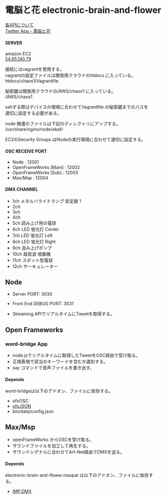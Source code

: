 # 電脳と花 electronic-brain-and-flower

[各APIについて](https://github.com/kajiyan/electronic-brain-and-flower/blob/master/docs/api.md)  
[Twitter App - 電脳と花](https://apps.twitter.com/app/8181167 "Twitter App")


#### SERVER
amazon EC2  
[54.65.140.79](http://54.65.140.79)  


接続にはvagrantを使用する。  
vagrantの設定ファイルは開発用クラウドのhtdocs に入っている。  
htdocs/chaos1/Vagrantfile


秘密鍵は開発用クラウドの/AWS/chaos1 に入っている。  
/AWS/chaos1


sshする際はデバイスの環境に合わせてVagrantfile の秘密鍵までのパスを  
適切に設定する必要がある。


node 関連のファイルは下記のディレクトリにアップする。  
/usr/share/nginx/node/ebaf/


EC2のSecurity Groups はNodeの実行環境に合わせて適切に設定する。


#### OSC RECEIVE PORT
- Node                  : 12001
- OpenFrameWorks [Main] : 12002
- OpenFrameWorks [Sub]  : 12003
- Max/Msp               : 12004


#### DMX CHANNEL
- 1ch  メタルハライドランプ 安定器 1
- 2ch
- 3ch 
- 4ch 
- 5ch  読み上げ用の電球
- 6ch  LED 蛍光灯 Center
- 7ch  LED 蛍光灯 Left
- 8ch  LED 蛍光灯 Right
- 9ch  汲み上げポンプ
- 10ch 超音波 噴霧機
- 11ch スポット型電球
- 12ch サーキュレーター 


## Node
- Server PORT: 3030
- Front End DEBUG PORT: 3031

- Streaming APIでリアルタイムにTweetを取得する。


## Open Frameworks


### word-bridge App

- node.jsでリアルタイムに取得したTweetをOSC経由で受け取る。
- 正規表現で該当のキーワードを含むか選別する。
- say コマンドで音声ファイルを書き出す。


#### Depends
word-bridgeは以下のアドオン、ファイルに依存する。

- ofxOSC
- [ofxJSON](https://github.com/jefftimesten/ofxJSON "ofxJSON")
- bin/data/config.json


## Max/Msp
- openFrameWorks からOSCを受け取る。
- サウンドファイルを加工して再生する。
- サウンドシグナルに合わせてArt-Net経由でDMXを送る。

#### Depends
electronic-brain-and-flower.maxpat は以下のアドオン、ファイルに依存する。

- [IMP.DMX](http://www.theimpersonalstereo.com/software/imp-dmx/ "IMP.DMX")